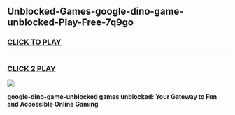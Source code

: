 
## Unblocked-Games-google-dino-game-unblocked-Play-Free-7q9go
<h3>
<a href="https://premium76.site?title=google-dino-game-unblocked&ref=23A">CLICK TO PLAY</a></h3>
<hr>

<h3>
<a href="https://premium76.site?title=google-dino-game-unblocked&ref=23A">CLICK 2 PLAY</a>
  
</h3>

<a href="https://premium76.site?title=google-dino-game-unblocked&ref=23A"><img src="https://clearcache.store/games.png"></a>


**google-dino-game-unblocked games unblocked: Your Gateway to Fun and Accessible Online Gaming**
